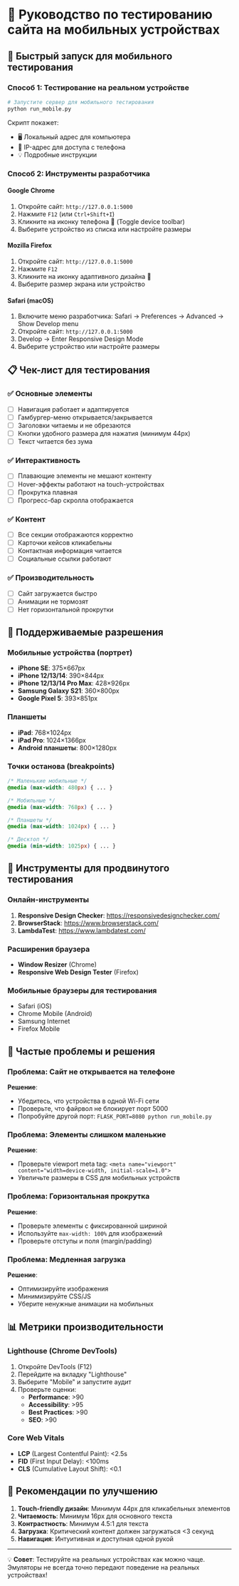 # 📱 Руководство по тестированию сайта на мобильных устройствах

## 🚀 Быстрый запуск для мобильного тестирования

### Способ 1: Тестирование на реальном устройстве

```bash
# Запустите сервер для мобильного тестирования
python run_mobile.py
```

Скрипт покажет:
- 🖥️ Локальный адрес для компьютера
- 📱 IP-адрес для доступа с телефона
- 💡 Подробные инструкции

### Способ 2: Инструменты разработчика

#### Google Chrome
1. Откройте сайт: `http://127.0.0.1:5000`
2. Нажмите `F12` (или `Ctrl+Shift+I`)
3. Кликните на иконку телефона 📱 (Toggle device toolbar)
4. Выберите устройство из списка или настройте размеры

#### Mozilla Firefox
1. Откройте сайт: `http://127.0.0.1:5000`
2. Нажмите `F12`
3. Кликните на иконку адаптивного дизайна 📐
4. Выберите размер экрана или устройство

#### Safari (macOS)
1. Включите меню разработчика: Safari → Preferences → Advanced → Show Develop menu
2. Откройте сайт: `http://127.0.0.1:5000`
3. Develop → Enter Responsive Design Mode
4. Выберите устройство или настройте размеры

## 📋 Чек-лист для тестирования

### ✅ Основные элементы
- [ ] Навигация работает и адаптируется
- [ ] Гамбургер-меню открывается/закрывается
- [ ] Заголовки читаемы и не обрезаются
- [ ] Кнопки удобного размера для нажатия (минимум 44px)
- [ ] Текст читается без зума

### ✅ Интерактивность
- [ ] Плавающие элементы не мешают контенту
- [ ] Hover-эффекты работают на touch-устройствах
- [ ] Прокрутка плавная
- [ ] Прогресс-бар скролла отображается

### ✅ Контент
- [ ] Все секции отображаются корректно
- [ ] Карточки кейсов кликабельны
- [ ] Контактная информация читается
- [ ] Социальные ссылки работают

### ✅ Производительность
- [ ] Сайт загружается быстро
- [ ] Анимации не тормозят
- [ ] Нет горизонтальной прокрутки

## 📐 Поддерживаемые разрешения

### Мобильные устройства (портрет)
- **iPhone SE**: 375×667px
- **iPhone 12/13/14**: 390×844px
- **iPhone 12/13/14 Pro Max**: 428×926px
- **Samsung Galaxy S21**: 360×800px
- **Google Pixel 5**: 393×851px

### Планшеты
- **iPad**: 768×1024px
- **iPad Pro**: 1024×1366px
- **Android планшеты**: 800×1280px

### Точки останова (breakpoints)
```css
/* Маленькие мобильные */
@media (max-width: 480px) { ... }

/* Мобильные */
@media (max-width: 768px) { ... }

/* Планшеты */
@media (max-width: 1024px) { ... }

/* Десктоп */
@media (min-width: 1025px) { ... }
```

## 🔧 Инструменты для продвинутого тестирования

### Онлайн-инструменты
1. **Responsive Design Checker**: https://responsivedesignchecker.com/
2. **BrowserStack**: https://www.browserstack.com/
3. **LambdaTest**: https://www.lambdatest.com/

### Расширения браузера
- **Window Resizer** (Chrome)
- **Responsive Web Design Tester** (Firefox)

### Мобильные браузеры для тестирования
- Safari (iOS)
- Chrome Mobile (Android)
- Samsung Internet
- Firefox Mobile

## 🐛 Частые проблемы и решения

### Проблема: Сайт не открывается на телефоне
**Решение**: 
- Убедитесь, что устройства в одной Wi-Fi сети
- Проверьте, что файрвол не блокирует порт 5000
- Попробуйте другой порт: `FLASK_PORT=8080 python run_mobile.py`

### Проблема: Элементы слишком маленькие
**Решение**: 
- Проверьте viewport meta tag: `<meta name="viewport" content="width=device-width, initial-scale=1.0">`
- Увеличьте размеры в CSS для мобильных устройств

### Проблема: Горизонтальная прокрутка
**Решение**: 
- Проверьте элементы с фиксированной шириной
- Используйте `max-width: 100%` для изображений
- Проверьте отступы и поля (margin/padding)

### Проблема: Медленная загрузка
**Решение**: 
- Оптимизируйте изображения
- Минимизируйте CSS/JS
- Уберите ненужные анимации на мобильных

## 📊 Метрики производительности

### Lighthouse (Chrome DevTools)
1. Откройте DevTools (F12)
2. Перейдите на вкладку "Lighthouse"
3. Выберите "Mobile" и запустите аудит
4. Проверьте оценки:
   - **Performance**: >90
   - **Accessibility**: >95
   - **Best Practices**: >90
   - **SEO**: >90

### Core Web Vitals
- **LCP** (Largest Contentful Paint): <2.5s
- **FID** (First Input Delay): <100ms
- **CLS** (Cumulative Layout Shift): <0.1

## 🎯 Рекомендации по улучшению

1. **Touch-friendly дизайн**: Минимум 44px для кликабельных элементов
2. **Читаемость**: Минимум 16px для основного текста
3. **Контрастность**: Минимум 4.5:1 для текста
4. **Загрузка**: Критический контент должен загружаться <3 секунд
5. **Навигация**: Интуитивная и доступная одной рукой

---

💡 **Совет**: Тестируйте на реальных устройствах как можно чаще. Эмуляторы не всегда точно передают поведение на реальных устройствах! 